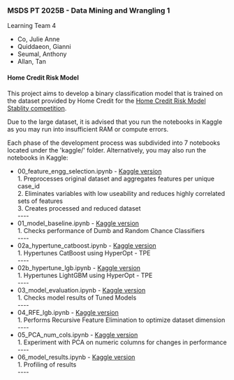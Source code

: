 ### MSDS PT 2025B - Data Mining and Wrangling 1
Learning Team 4
- Co, Julie Anne
- Quiddaeon, Gianni
- Seumal, Anthony
- Allan, Tan

#### Home Credit Risk Model 

This project aims to develop a binary classification model that is trained on the dataset provided by Home Credit for the [Home Credit Risk Model Stablity competition](https://www.kaggle.com/c/home-credit-credit-risk-model-stability).

Due to the large dataset, it is advised that you run the notebooks in Kaggle as you may run into insufficient RAM or compute errors.

Each phase of the development process was subdivided into 7 notebooks located under the 'kaggle/' folder. Alternatively, you may also run the notebooks in Kaggle:
* 00_feature_engg_selection.ipynb - [Kaggle version](https://www.kaggle.com/code/julieanneco/00-feature-eng-selection/notebook)
  <br>1.  Preprocesses original dataset and aggregates features per unique case_id
  <br>2.  Eliminates variables with low useability and reduces highly correlated sets of features
  <br>3. Creates processed and reduced dataset
  <br> ----
* 01_model_baseline.ipynb - [Kaggle version](https://www.kaggle.com/code/julieanneco/01-model-baseline-ipynb)
  <br>1.  Checks performance of Dumb and Random Chance Classifiers
  <br> ----
* 02a_hypertune_catboost.ipynb - [Kaggle version](https://www.kaggle.com/code/julieanneco/02a-hypertune-catboost/log)
  <br>1.  Hypertunes CatBoost using HyperOpt - TPE
  <br> ----
* 02b_hypertune_lgb.ipynb - [Kaggle version](https://www.kaggle.com/code/julieanneco/02b-hypertune-lgbm/log)
  <br>1.  Hypertunes LightGBM using HyperOpt - TPE
  <br> ----
* 03_model_evaluation.ipynb - [Kaggle version](https://www.kaggle.com/code/julieanneco/03-model-evaluation)
  <br>1.  Checks model results of Tuned Models
  <br> ----
* 04_RFE_lgb.ipynb - [Kaggle version](https://www.kaggle.com/code/julieanneco/04-rfe-lgb)
  <br>1.  Performs Recursive Feature Elimination to optimize dataset dimension
  <br> ----
* 05_PCA_num_cols.ipynb - [Kaggle version](https://www.kaggle.com/code/julieanneco/05-pca-num-cols)
  <br>1.  Experiment with PCA on numeric columns for changes in performance
  <br> ----
* 06_model_results.ipynb - [Kaggle version](https://www.kaggle.com/code/julieanneco/06-model-results)
  <br>1.  Profiling of results
  <br> ----


